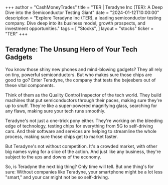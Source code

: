 +++
author = "CashMoneyTrades"
title = "TER |  Teradyne Inc (TER): A Deep Dive into the Semiconductor Testing Giant"
date = "2024-01-12T10:00:00"
description = "Explore Teradyne Inc (TER), a leading semiconductor testing company. Dive deep into its business model, growth prospects, and investment opportunities."
tags = [
"Stocks",
]
layout = "stocks"
ticker = "TER"
+++
        


## Teradyne: The Unsung Hero of Your Tech Gadgets

You know those shiny new phones and mind-blowing gadgets? They all rely on tiny, powerful semiconductors. But who makes sure those chips are good to go?  Enter Teradyne, the company that tests the bejeebers out of these vital components. 

Think of them as the Quality Control Inspector of the tech world. They build machines that put semiconductors through their paces, making sure they're up to snuff.  They're like a super-powered magnifying glass, searching for any flaws, making sure your tech runs smoothly.

Teradyne's not just a one-trick pony either.  They're working on the bleeding edge of technology, testing chips for everything from 5G to self-driving cars.  And their software and services are helping to streamline the whole process, making sure those chips get to market faster. 

But Teradyne's not without competition.  It's a crowded market, with other big names vying for a slice of the action.  And just like any business, they're subject to the ups and downs of the economy.  

So, is Teradyne the next big thing? Only time will tell.  But one thing's for sure:  Without companies like Teradyne, your smartphone might be a lot less "smart," and your car might not be so self-driving.  

        